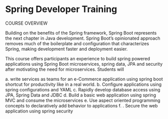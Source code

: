 # Spring Developer Training

COURSE OVERVIEW

Building on the benefits of the Spring framework, Spring Boot represents the next chapter in Java development. Spring Boot’s opinionated approach removes much of the boilerplate
and configuration that characterizes Spring, making development faster and deployment easier.

This course offers participants an experience to build spring powered applications using Spring Boot microservices, spring data, JPA and security after motivating the need for microservices. Students will

a. write services as teams for an e-Commerce application using spring boot shortcut for productivity like in a real world.
b. Configure applications using spring configurations and YAML
c. Rapidly develop database access using JPA, Spring Data and JDBC
d. Build a basic web application using spring MVC and consume the microservices
e. Use aspect oriented programming concepts to declaratively add behavior to applications
f. . Secure the web application using spring security

